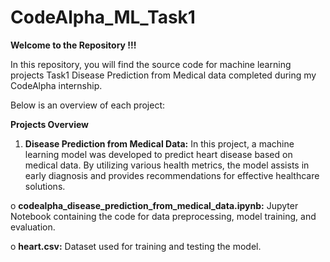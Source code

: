 # CodeAlpha_ML_Task1

**Welcome to the Repository !!!**

In this repository, you will find the source code for machine learning projects Task1 Disease Prediction from Medical data completed during my CodeAlpha internship.

Below is an overview of each project:

**Projects Overview**

1.	**Disease Prediction from Medical Data:** In this project, a machine learning model was developed to predict heart disease based on medical data. By utilizing various health metrics, the model assists in early diagnosis and provides recommendations for effective healthcare solutions.
   
o **codealpha_disease_prediction_from_medical_data.ipynb:** Jupyter Notebook containing the code for data preprocessing, model training, and evaluation.


o **heart.csv:** Dataset used for training and testing the model.
